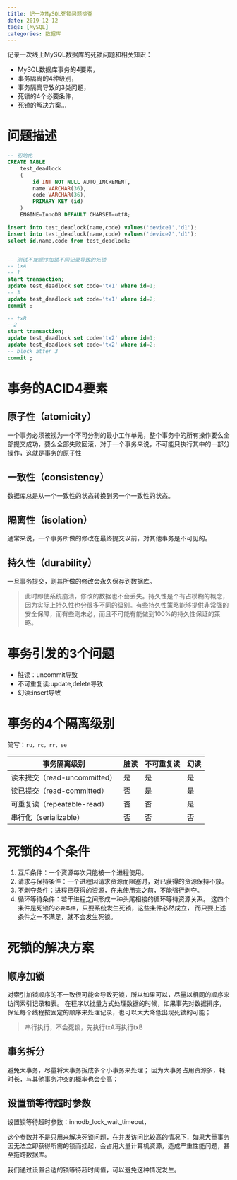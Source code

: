 ```yaml
---
title: 记一次MySQL死锁问题排查
date: 2019-12-12
tags: [MySQL]
categories: 数据库
---
```


记录一次线上MySQL数据库的死锁问题和相关知识：
* MySQL数据库事务的4要素，
* 事务隔离的4种级别，
* 事务隔离导致的3类问题，
* 死锁的4个必要条件，
* 死锁的解决方案...

<!-- more -->
# 问题描述
```sql
-- 初始化
CREATE TABLE
    test_deadlock
    (
        id INT NOT NULL AUTO_INCREMENT,
        name VARCHAR(36),
        code VARCHAR(36),
        PRIMARY KEY (id)
    )
    ENGINE=InnoDB DEFAULT CHARSET=utf8;

insert into test_deadlock(name,code) values('device1','d1');
insert into test_deadlock(name,code) values('device2','d1');
select id,name,code from test_deadlock;


-- 测试不按顺序加锁不同记录导致的死锁
-- txA
-- 1
start transaction;
update test_deadlock set code='tx1' where id=1;
-- 3
update test_deadlock set code='tx1' where id=2;
commit ;

-- txB
--2 
start transaction;
update test_deadlock set code='tx2' where id=1;
update test_deadlock set code='tx2' where id=2;
-- block atfer 3
commit ;
```

# 事务的ACID4要素
## 原子性（atomicity）
一个事务必须被视为一个不可分割的最小工作单元，整个事务中的所有操作要么全部提交成功，要么全部失败回滚，对于一个事务来说，不可能只执行其中的一部分操作，这就是事务的原子性

## 一致性（consistency）
 数据库总是从一个一致性的状态转换到另一个一致性的状态。

## 隔离性（isolation）
通常来说，一个事务所做的修改在最终提交以前，对其他事务是不可见的。

## 持久性（durability）
一旦事务提交，则其所做的修改会永久保存到数据库。
>此时即使系统崩溃，修改的数据也不会丢失。持久性是个有占模糊的概念，因为实际上持久性也分很多不同的级别。有些持久性策略能够提供非常强的安全保障，而有些则未必，而且不可能有能做到100%的持久性保证的策略。

# 事务引发的3个问题
* 脏读：uncommit导致
* 不可重复读:update,delete导致
* 幻读:insert导致

# 事务的4个隔离级别
简写：`ru，rc，rr，se`

事务隔离级别 | 脏读 | 不可重复读 | 幻读
-- | -- | -- | --
读未提交（read-uncommitted） | 是 | 是 | 是
读已提交（read-committed） | 否 | 是 | 是
可重复读（repeatable-read） | 否 | 否 | 是
串行化（serializable） | 否 | 否 | 否

# 死锁的4个条件
1. 互斥条件：一个资源每次只能被一个进程使用。
2. 请求与保持条件：一个进程因请求资源而阻塞时，对已获得的资源保持不放。
3. 不剥夺条件：进程已获得的资源，在末使用完之前，不能强行剥夺。
4. 循环等待条件：若干进程之间形成一种头尾相接的循环等待资源关系。
这四个条件是死锁的`必要条件`，只要系统发生死锁，这些条件必然成立，
而只要上述条件之一不满足，就不会发生死锁。

# 死锁的解决方案
## 顺序加锁
对索引加锁顺序的不一致很可能会导致死锁，所以如果可以，尽量以相同的顺序来访问索引记录和表。
在程序以批量方式处理数据的时候，如果事先对数据排序，保证每个线程按固定的顺序来处理记录，也可以大大降低出现死锁的可能；
>串行执行，不会死锁，先执行txA再执行txB

## 事务拆分
避免大事务，尽量将大事务拆成多个小事务来处理；
因为大事务占用资源多，耗时长，与其他事务冲突的概率也会变高；

## 设置锁等待超时参数
设置锁等待超时参数：innodb_lock_wait_timeout，

这个参数并不是只用来解决死锁问题，在并发访问比较高的情况下，如果大量事务因无法立即获得所需的锁而挂起，会占用大量计算机资源，造成严重性能问题，甚至拖跨数据库。

我们通过设置合适的锁等待超时阈值，可以避免这种情况发生。

